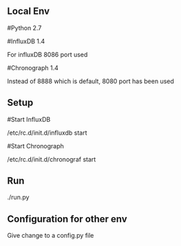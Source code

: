 ## Local Env

#Python 2.7

#InfluxDB 1.4

For influxDB 8086 port used

#Chronograph 1.4

Instead of 8888 which is default, 8080 port has been used

## Setup

#Start InfluxDB

/etc/rc.d/init.d/influxdb start

#Start Chronograph

/etc/rc.d/init.d/chronograf start

## Run

./run.py


## Configuration for other env

Give change to a config.py file
